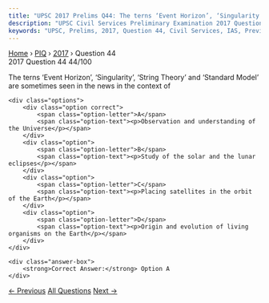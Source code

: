 ```yaml
---
title: "UPSC 2017 Prelims Q44: The terns ‘Event Horizon’, ‘Singularity’, ‘String Theory’ an..."
description: "UPSC Civil Services Preliminary Examination 2017 Question 44 with options and answer"
keywords: "UPSC, Prelims, 2017, Question 44, Civil Services, IAS, Previous Year Questions"
---
```


<nav class="breadcrumb">
    <a href="../../">Home</a>
    <span>›</span>
    <a href="../">PIQ</a>
    <span>›</span>
    <a href="./">2017</a>
    <span>›</span>
    <span>Question 44</span>
</nav>

<div class="question-header">
    <div class="question-meta">
        <span class="year-badge">2017</span>
        <span class="question-number">Question 44</span>
        <span class="progress">44/100</span>
    </div>
    <div class="progress-bar">
        <div class="progress-fill" style="width: 44.0%"></div>
    </div>
</div>

<div class="question-content">
    <div class="question-text">
        <p>The terns ‘Event Horizon’, ‘Singularity’, ‘String Theory’ and ‘Standard Model’<br />
are sometimes seen in the news in the context of</p>
    </div>
    
    <div class="options">
        <div class="option correct">
            <span class="option-letter">A</span>
            <span class="option-text"><p>Observation and understanding of the Universe</p></span>
        </div>
        <div class="option">
            <span class="option-letter">B</span>
            <span class="option-text"><p>Study of the solar and the lunar eclipses</p></span>
        </div>
        <div class="option">
            <span class="option-letter">C</span>
            <span class="option-text"><p>Placing satellites in the orbit of the Earth</p></span>
        </div>
        <div class="option">
            <span class="option-letter">D</span>
            <span class="option-text"><p>Origin and evolution of living organisms on the Earth</p></span>
        </div>
    </div>

    <div class="answer-box">
        <strong>Correct Answer:</strong> Option A
    </div>
</div>

<div class="question-nav">
    <a href="../q043-which-of-the-following-is-a-most-likely-consequenc/" class="nav-btn prev">← Previous</a>
    <a href="../" class="nav-btn center">All Questions</a>
    <a href="../q045-with-reference-to-agriculture-in-india-how-can-the/" class="nav-btn next">Next →</a>
</div>
